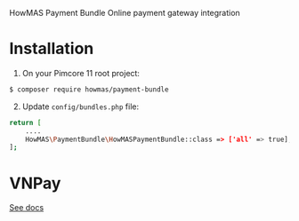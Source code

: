 HowMAS Payment Bundle
Online payment gateway integration

<!-- [TOC] -->

# Installation

1. On your Pimcore 11 root project:
```bash
$ composer require howmas/payment-bundle
```

2. Update `config/bundles.php` file:
```bash
return [
    ....
    HowMAS\PaymentBundle\HowMASPaymentBundle::class => ['all' => true],
];
```

# VNPay
[See docs](docs/VNPay.md "VNPay docs")